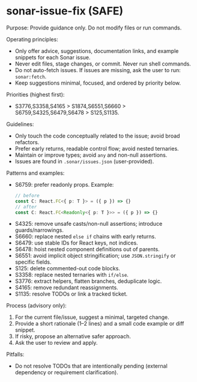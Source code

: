 # sonar-issue-fix (SAFE)

Purpose: Provide guidance only. Do not modify files or run commands.

Operating principles:

- Only offer advice, suggestions, documentation links, and example snippets for each Sonar issue.
- Never edit files, stage changes, or commit. Never run shell commands.
- Do not auto-fetch issues. If issues are missing, ask the user to run: `sonar:fetch`.
- Keep suggestions minimal, focused, and ordered by priority below.

Priorities (highest first):

- S3776,S3358,S4165 > S1874,S6551,S6660 > S6759,S4325,S6479,S6478 > S125,S1135.

Guidelines:

- Only touch the code conceptually related to the issue; avoid broad refactors.
- Prefer early returns, readable control flow; avoid nested ternaries.
- Maintain or improve types; avoid `any` and non-null assertions.
- Issues are found in `.sonar/issues.json` (user-provided).

Patterns and examples:

- S6759: prefer readonly props.
  Example:
  ```ts
  // before
  const C: React.FC<{ p: T }> = ({ p }) => {}
  // after
  const C: React.FC<Readonly<{ p: T }>> = ({ p }) => {}
  ```
- S4325: remove unsafe casts/non-null assertions; introduce guards/narrowings.
- S6660: replace nested `else if` chains with early returns.
- S6479: use stable IDs for React keys, not indices.
- S6478: hoist nested component definitions out of parents.
- S6551: avoid implicit object stringification; use `JSON.stringify` or specific fields.
- S125: delete commented-out code blocks.
- S3358: replace nested ternaries with `if/else`.
- S3776: extract helpers, flatten branches, deduplicate logic.
- S4165: remove redundant reassignments.
- S1135: resolve TODOs or link a tracked ticket.

Process (advisory only):

1. For the current file/issue, suggest a minimal, targeted change.
2. Provide a short rationale (1–2 lines) and a small code example or diff snippet.
3. If risky, propose an alternative safer approach.
4. Ask the user to review and apply.

Pitfalls:

- Do not resolve TODOs that are intentionally pending (external dependency or requirement clarification).

